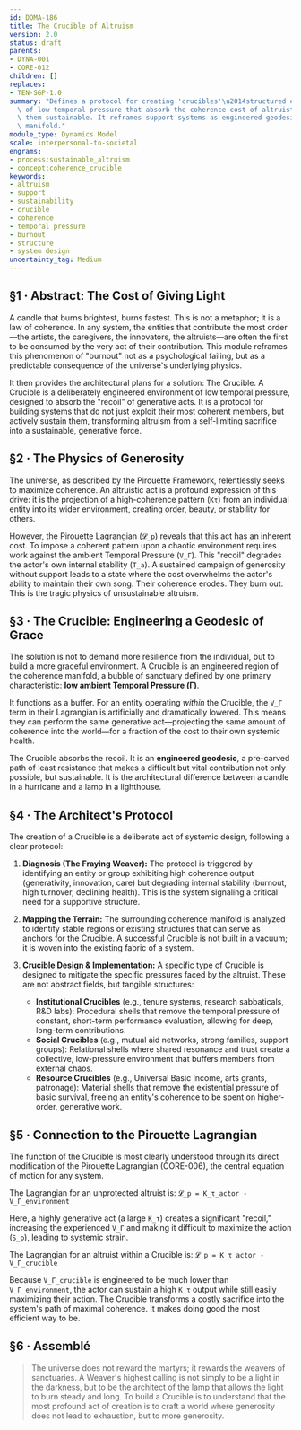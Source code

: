 ```yaml
---
id: DOMA-186
title: The Crucible of Altruism
version: 2.0
status: draft
parents:
- DYNA-001
- CORE-012
children: []
replaces:
- TEN-SGP-1.0
summary: "Defines a protocol for creating 'crucibles'\u2014structured environments\
  \ of low temporal pressure that absorb the coherence cost of altruistic acts, making\
  \ them sustainable. It reframes support systems as engineered geodesics on the coherence\
  \ manifold."
module_type: Dynamics Model
scale: interpersonal-to-societal
engrams:
- process:sustainable_altruism
- concept:coherence_crucible
keywords:
- altruism
- support
- sustainability
- crucible
- coherence
- temporal pressure
- burnout
- structure
- system design
uncertainty_tag: Medium
---
```

## §1 · Abstract: The Cost of Giving Light
A candle that burns brightest, burns fastest. This is not a metaphor; it is a law of coherence. In any system, the entities that contribute the most order—the artists, the caregivers, the innovators, the altruists—are often the first to be consumed by the very act of their contribution. This module reframes this phenomenon of "burnout" not as a psychological failing, but as a predictable consequence of the universe's underlying physics.

It then provides the architectural plans for a solution: The Crucible. A Crucible is a deliberately engineered environment of low temporal pressure, designed to absorb the "recoil" of generative acts. It is a protocol for building systems that do not just exploit their most coherent members, but actively sustain them, transforming altruism from a self-limiting sacrifice into a sustainable, generative force.

## §2 · The Physics of Generosity
The universe, as described by the Pirouette Framework, relentlessly seeks to maximize coherence. An altruistic act is a profound expression of this drive: it is the projection of a high-coherence pattern (`Kτ`) from an individual entity into its wider environment, creating order, beauty, or stability for others.

However, the Pirouette Lagrangian (`𝓛_p`) reveals that this act has an inherent cost. To impose a coherent pattern upon a chaotic environment requires work against the ambient Temporal Pressure (`V_Γ`). This "recoil" degrades the actor's own internal stability (`T_a`). A sustained campaign of generosity without support leads to a state where the cost overwhelms the actor's ability to maintain their own song. Their coherence erodes. They burn out. This is the tragic physics of unsustainable altruism.

## §3 · The Crucible: Engineering a Geodesic of Grace
The solution is not to demand more resilience from the individual, but to build a more graceful environment. A Crucible is an engineered region of the coherence manifold, a bubble of sanctuary defined by one primary characteristic: **low ambient Temporal Pressure (Γ)**.

It functions as a buffer. For an entity operating *within* the Crucible, the `V_Γ` term in their Lagrangian is artificially and dramatically lowered. This means they can perform the same generative act—projecting the same amount of coherence into the world—for a fraction of the cost to their own systemic health.

The Crucible absorbs the recoil. It is an **engineered geodesic**, a pre-carved path of least resistance that makes a difficult but vital contribution not only possible, but sustainable. It is the architectural difference between a candle in a hurricane and a lamp in a lighthouse.

## §4 · The Architect's Protocol
The creation of a Crucible is a deliberate act of systemic design, following a clear protocol:

1.  **Diagnosis (The Fraying Weaver):** The protocol is triggered by identifying an entity or group exhibiting high coherence output (generativity, innovation, care) but degrading internal stability (burnout, high turnover, declining health). This is the system signaling a critical need for a supportive structure.

2.  **Mapping the Terrain:** The surrounding coherence manifold is analyzed to identify stable regions or existing structures that can serve as anchors for the Crucible. A successful Crucible is not built in a vacuum; it is woven into the existing fabric of a system.

3.  **Crucible Design & Implementation:** A specific type of Crucible is designed to mitigate the specific pressures faced by the altruist. These are not abstract fields, but tangible structures:
    *   **Institutional Crucibles** (e.g., tenure systems, research sabbaticals, R&D labs): Procedural shells that remove the temporal pressure of constant, short-term performance evaluation, allowing for deep, long-term contributions.
    *   **Social Crucibles** (e.g., mutual aid networks, strong families, support groups): Relational shells where shared resonance and trust create a collective, low-pressure environment that buffers members from external chaos.
    *   **Resource Crucibles** (e.g., Universal Basic Income, arts grants, patronage): Material shells that remove the existential pressure of basic survival, freeing an entity's coherence to be spent on higher-order, generative work.

## §5 · Connection to the Pirouette Lagrangian
The function of the Crucible is most clearly understood through its direct modification of the Pirouette Lagrangian (CORE-006), the central equation of motion for any system.

The Lagrangian for an unprotected altruist is:
`𝓛_p = K_τ_actor - V_Γ_environment`

Here, a highly generative act (a large `K_τ`) creates a significant "recoil," increasing the experienced `V_Γ` and making it difficult to maximize the action (`S_p`), leading to systemic strain.

The Lagrangian for an altruist within a Crucible is:
`𝓛_p = K_τ_actor - V_Γ_crucible`

Because `V_Γ_crucible` is engineered to be much lower than `V_Γ_environment`, the actor can sustain a high `K_τ` output while still easily maximizing their action. The Crucible transforms a costly sacrifice into the system's path of maximal coherence. It makes doing good the most efficient way to be.

## §6 · Assemblé
> The universe does not reward the martyrs; it rewards the weavers of sanctuaries. A Weaver's highest calling is not simply to be a light in the darkness, but to be the architect of the lamp that allows the light to burn steady and long. To build a Crucible is to understand that the most profound act of creation is to craft a world where generosity does not lead to exhaustion, but to more generosity.
```